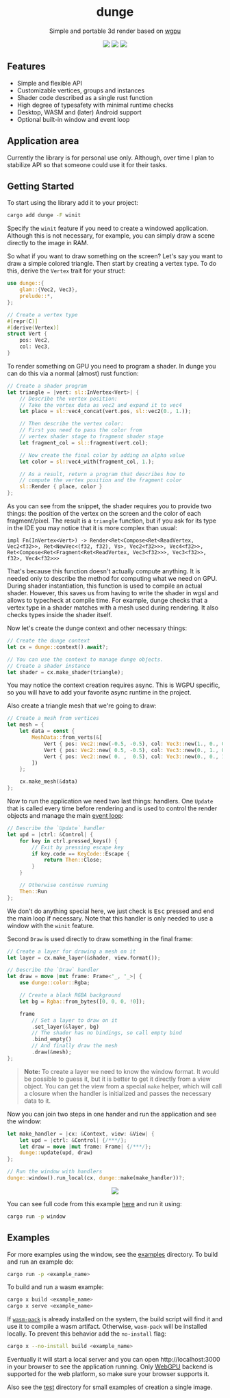 <div align="center">
    <h1>dunge</h1>
    <p>
        Simple and portable 3d render based on <a href="https://github.com/gfx-rs/wgpu">wgpu</a>
    </p>
    <p>
        <a href="https://crates.io/crates/dunge"><img src="https://img.shields.io/crates/v/dunge.svg"></img></a>
        <a href="https://docs.rs/dunge"><img src="https://docs.rs/dunge/badge.svg"></img></a>
        <a href="https://github.com/nanoqsh/dunge/actions"><img src="https://github.com/nanoqsh/dunge/workflows/ci/badge.svg"></img></a>
    </p>
</div>

## Features

* Simple and flexible API
* Customizable vertices, groups and instances
* Shader code described as a single rust function
* High degree of typesafety with minimal runtime checks
* Desktop, WASM and (later) Android support
* Optional built-in window and event loop

## Application area

Currently the library is for personal use only. Although, over time I plan to stabilize API so that someone could use it for their tasks.

## Getting Started

To start using the library add it to your project:

```sh
cargo add dunge -F winit
```

Specify the `winit` feature if you need to create a windowed application. Although this is not necessary, for example, you can simply draw a scene directly to the image in RAM.

So what if you want to draw something on the screen? Let's say you want to draw a simple colored triangle. Then start by creating a vertex type. To do this, derive the `Vertex` trait for your struct:

```rust
use dunge::{
    glam::{Vec2, Vec3},
    prelude::*,
};

// Create a vertex type
#[repr(C)]
#[derive(Vertex)]
struct Vert {
    pos: Vec2,
    col: Vec3,
}
```

To render something on GPU you need to program a shader. In dunge you can do this via a normal (almost) rust function:

```rust
// Create a shader program
let triangle = |vert: sl::InVertex<Vert>| {
    // Describe the vertex position:
    // Take the vertex data as vec2 and expand it to vec4
    let place = sl::vec4_concat(vert.pos, sl::vec2(0., 1.));

    // Then describe the vertex color:
    // First you need to pass the color from
    // vertex shader stage to fragment shader stage
    let fragment_col = sl::fragment(vert.col);

    // Now create the final color by adding an alpha value
    let color = sl::vec4_with(fragment_col, 1.);

    // As a result, return a program that describes how to
    // compute the vertex position and the fragment color
    sl::Render { place, color }
};
```

As you can see from the snippet, the shader requires you to provide two things: the position of the vertex on the screen and the color of each fragment/pixel. The result is a `triangle` function, but if you ask for its type in the IDE you may notice that it is more complex than usual:

`impl Fn(InVertex<Vert>) -> Render<Ret<Compose<Ret<ReadVertex, Vec2<f32>>, Ret<NewVec<(f32, f32), Vs>, Vec2<f32>>>, Vec4<f32>>, Ret<Compose<Ret<Fragment<Ret<ReadVertex, Vec3<f32>>>, Vec3<f32>>, f32>, Vec4<f32>>>`

That's because this function doesn't actually compute anything. It is needed only to describe the method for computing what we need on GPU. During shader instantiation, this function is used to compile an actual shader. However, this saves us from having to write the shader in wgsl and allows to typecheck at compile time. For example, dunge checks that a vertex type in a shader matches with a mesh used during rendering. It also checks types inside the shader itself.

Now let's create the dunge context and other necessary things:

```rust
// Create the dunge context
let cx = dunge::context().await?;

// You can use the context to manage dunge objects.
// Create a shader instance
let shader = cx.make_shader(triangle);
```

You may notice the context creation requires async. This is WGPU specific, so you will have to add your favorite async runtime in the project.

Also create a triangle mesh that we're going to draw:

```rust
// Create a mesh from vertices
let mesh = {
    let data = const {
        MeshData::from_verts(&[
            Vert { pos: Vec2::new(-0.5, -0.5), col: Vec3::new(1., 0., 0.) },
            Vert { pos: Vec2::new( 0.5, -0.5), col: Vec3::new(0., 1., 0.) },
            Vert { pos: Vec2::new( 0. ,  0.5), col: Vec3::new(0., 0., 1.) },
        ])
    };

    cx.make_mesh(&data)
};
```

Now to run the application we need two last things: handlers. One `Update` that is called every time before rendering and is used to control the render objects and manage the main [event loop](https://en.wikipedia.org/wiki/Event_loop):

```rust
// Describe the `Update` handler
let upd = |ctrl: &Control| {
    for key in ctrl.pressed_keys() {
        // Exit by pressing escape key
        if key.code == KeyCode::Escape {
            return Then::Close;
        }
    }

    // Otherwise continue running
    Then::Run
};
```

We don't do anything special here, we just check is <kbd>Esc</kbd> pressed and end the main loop if necessary. Note that this handler is only needed to use a window with the `winit` feature.

Second `Draw` is used directly to draw something in the final frame:

```rust
// Create a layer for drawing a mesh on it
let layer = cx.make_layer(&shader, view.format());

// Describe the `Draw` handler
let draw = move |mut frame: Frame<'_, '_>| {
    use dunge::color::Rgba;

    // Create a black RGBA background
    let bg = Rgba::from_bytes([0, 0, 0, !0]);

    frame
        // Set a layer to draw on it
        .set_layer(&layer, bg)
        // The shader has no bindings, so call empty bind
        .bind_empty()
        // And finally draw the mesh
        .draw(&mesh);
};
```

> **Note:** To create a layer we need to know the window format. It would be possible to guess it, but it is better to get it directly from a view object. You can get the view from a special `make` helper, which will call a closure when the handler is initialized and passes the necessary data to it.

Now you can join two steps in one hander and run the application and see the window:

```rust
let make_handler = |cx: &Context, view: &View| {
    let upd = |ctrl: &Control| {/***/};
    let draw = move |mut frame: Frame| {/***/};
    dunge::update(upd, draw)
};

// Run the window with handlers
dunge::window().run_local(cx, dunge::make(make_handler))?;
```

<div align="center">
    <img src="https://raw.githubusercontent.com/nanoqsh/dunge/refs/heads/main/examples/window/s.png">
</div>

You can see full code from this example [here](https://github.com/nanoqsh/dunge/tree/main/examples/window) and run it using:
```sh
cargo run -p window
```

## Examples
For more examples using the window, see the [examples](https://github.com/nanoqsh/dunge/tree/main/examples) directory. To build and run an example do:
```sh
cargo run -p <example_name>
```

To build and run a wasm example:
```sh
cargo x build <example_name>
cargo x serve <example_name>
```

If [`wasm-pack`](https://github.com/rustwasm/wasm-pack) is already installed on the system, the build script will find it and use it to compile a wasm artifact. Otherwise, `wasm-pack` will be installed locally. To prevent this behavior add the `no-install` flag:
```sh
cargo x --no-install build <example_name>
```

Eventually it will start a local server and you can open http://localhost:3000 in your browser to see the application running. Only [WebGPU](https://gpuweb.github.io/gpuweb/) backend is supported for the web platform, so make sure your browser supports it.

Also see the [test](https://github.com/nanoqsh/dunge/tree/main/dunge/tests) directory for small examples of creation a single image.
